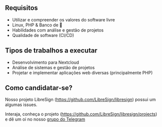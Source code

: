 ## Requisitos
* Utilizar e compreender os valores do software livre
* Linux, PHP & Banco de 🎲
* Habilidades com análise e gestão de projetos
* Qualidade de software (CI/CD)

## Tipos de trabalhos a executar
* Desenvolvimento para Nextcloud
* Análise de sistemas e gestão de projetos
* Projetar e implementar aplicações web diversas (principalmente PHP)

## Como candidatar-se?
Nosso projeto LibreSign (https://github.com/LibreSign/libresign) possui um algumas issues.

Interaja, conheça o projeto (https://github.com/LibreSign/libresign/projects) e dê um oi no nosso [grupo do Telegram](https://t.me/LibreCodeCoop)
